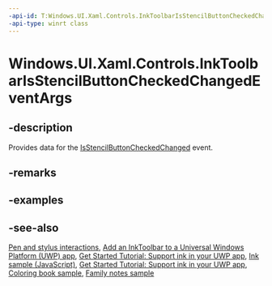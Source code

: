 ```yaml
---
-api-id: T:Windows.UI.Xaml.Controls.InkToolbarIsStencilButtonCheckedChangedEventArgs
-api-type: winrt class
---
```


<!-- Class syntax.
public class InkToolbarIsStencilButtonCheckedChangedEventArgs 
-->

# Windows.UI.Xaml.Controls.InkToolbarIsStencilButtonCheckedChangedEventArgs

## -description
Provides data for the [IsStencilButtonCheckedChanged](inktoolbar_isstencilbuttoncheckedchanged.md) event.

## -remarks

## -examples

## -see-also
[Pen and stylus interactions](https://docs.microsoft.com/windows/uwp/input-and-devices/pen-and-stylus-interactions), [Add an InkToolbar to a Universal Windows Platform (UWP) app](https://docs.microsoft.com/windows/uwp/input-and-devices/ink-toolbar), [Get Started Tutorial: Support ink in your UWP app](https://docs.microsoft.com/windows/uwp/get-started/ink-walkthrough),  [Ink sample (JavaScript)](https://github.com/Microsoft/Windows-universal-samples/tree/master/Samples/Ink), [Get Started Tutorial: Support ink in your UWP app](https://aka.ms/appsample-ink), [Coloring book sample](https://aka.ms/cpubsample-coloringbook), [Family notes sample](https://aka.ms/cpubsample-familynotessample)
